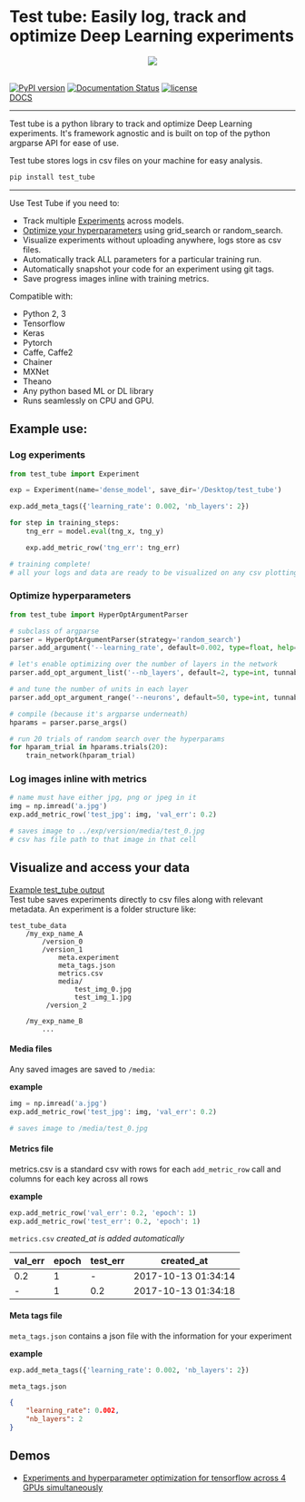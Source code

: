 # Test tube: Easily log, track and optimize Deep Learning experiments

<div style="text-align: center">
<img src="https://raw.githubusercontent.com/williamfalcon/test_tube/master/imgs/test_tube_logo.png">
</div>
<br>

[![PyPI version](https://badge.fury.io/py/test_tube.svg)](https://badge.fury.io/py/test_tube)    [![Documentation Status](https://readthedocs.org/projects/test-tube/badge/?version=latest)](https://williamfalcon.github.io/test_tube/)
     [![license](https://img.shields.io/github/license/mashape/apistatus.svg?maxAge=2592000)](https://github.com/williamFalcon/test_tube/blob/master/LICENSE)    
[DOCS](https://williamfalcon.github.io/test_tube/)

---
Test tube is a python library to track and optimize Deep Learning experiments. It's framework agnostic and is built on top of the python argparse API for ease of use.

Test tube stores logs in csv files on your machine for easy analysis.

```bash
pip install test_tube
```

---
Use Test Tube if you need to:

- Track multiple [Experiments](experiment_tracking/experiment/) across models.
- [Optimize your hyperparameters](hyperparameter_optimization/HyperOptArgumentParser/) using grid_search or random_search.
- Visualize experiments without uploading anywhere, logs store as csv files.
- Automatically track ALL parameters for a particular training run.
- Automatically snapshot your code for an experiment using git tags.    
- Save progress images inline with training metrics.    

Compatible with:   
- Python 2, 3
- Tensorflow   
- Keras  
- Pytorch   
- Caffe, Caffe2   
- Chainer   
- MXNet   
- Theano   
- Any python based ML or DL library   
- Runs seamlessly on CPU and GPU.   

## Example use:

### Log experiments

```python
from test_tube import Experiment

exp = Experiment(name='dense_model', save_dir='/Desktop/test_tube')

exp.add_meta_tags({'learning_rate': 0.002, 'nb_layers': 2})

for step in training_steps:
    tng_err = model.eval(tng_x, tng_y)

    exp.add_metric_row('tng_err': tng_err)

# training complete!
# all your logs and data are ready to be visualized on any csv plotting tool

```

### Optimize hyperparameters
```python
from test_tube import HyperOptArgumentParser

# subclass of argparse
parser = HyperOptArgumentParser(strategy='random_search')
parser.add_argument('--learning_rate', default=0.002, type=float, help='the learning rate')

# let's enable optimizing over the number of layers in the network
parser.add_opt_argument_list('--nb_layers', default=2, type=int, tunnable=True, options=[2, 4, 8])

# and tune the number of units in each layer
parser.add_opt_argument_range('--neurons', default=50, type=int, tunnable=True, start=100, end=800, nb_samples=10)

# compile (because it's argparse underneath)
hparams = parser.parse_args()

# run 20 trials of random search over the hyperparams
for hparam_trial in hparams.trials(20):
    train_network(hparam_trial)
```    

### Log images inline with metrics    
```python
# name must have either jpg, png or jpeg in it
img = np.imread('a.jpg')
exp.add_metric_row('test_jpg': img, 'val_err': 0.2)

# saves image to ../exp/version/media/test_0.jpg  
# csv has file path to that image in that cell   
```

## Visualize and access your data

[Example test_tube output](https://github.com/williamFalcon/test_tube/tree/master/examples/saved_logs/example_test_tube_data)    
Test tube saves experiments directly to csv files along with relevant metadata. An experiment is a folder structure like:
```
test_tube_data
    /my_exp_name_A
        /version_0
        /version_1
            meta.experiment
            meta_tags.json
            metrics.csv
            media/
                test_img_0.jpg
                test_img_1.jpg
         /version_2

    /my_exp_name_B
        ...
```

#### Media files

Any saved images are saved to `/media`:

**example**
```python
img = np.imread('a.jpg')
exp.add_metric_row('test_jpg': img, 'val_err': 0.2)

# saves image to /media/test_0.jpg
```


#### Metrics file
metrics.csv is a standard csv with rows for each `add_metric_row` call and columns for each key across all rows

**example**
```python
exp.add_metric_row('val_err': 0.2, 'epoch': 1)
exp.add_metric_row('test_err': 0.2, 'epoch': 1)
```

`metrics.csv`
*created_at is added automatically*

|  val_err |  epoch | test_err | created_at |
|---|---|---| --- |
| 0.2  |  1 | - | 2017-10-13 01:34:14 |
| -  | 1  | 0.2| 2017-10-13 01:34:18 |


#### Meta tags file
`meta_tags.json` contains a json file with the information for your experiment

**example**
```python
exp.add_meta_tags({'learning_rate': 0.002, 'nb_layers': 2})
```

`meta_tags.json`
```json
{
    "learning_rate": 0.002,
    "nb_layers": 2
}
```

## Demos
- [Experiments and hyperparameter optimization for tensorflow across 4 GPUs simultaneously](https://github.com/williamFalcon/test_tube/blob/master/examples/tensorflow_example.py)
